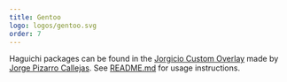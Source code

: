 ```yaml
---
title: Gentoo
logo: logos/gentoo.svg
order: 7
---
```

Haguichi packages can be found in the <a href="https://github.com/jorgicio/jorgicio-gentoo" target="_blank">Jorgicio Custom Overlay</a> made by <a href="http://www.jorgicio.net/" target="_blank">Jorge Pizarro Callejas</a>. See <a href="https://github.com/jorgicio/jorgicio-gentoo/blob/master/README.md#usage" target="_blank" rel="noopener">README.md</a> for usage instructions.
